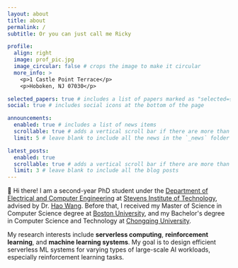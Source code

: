 ```yaml
---
layout: about
title: about
permalink: /
subtitle: Or you can just call me Ricky

profile:
  align: right
  image: prof_pic.jpg
  image_circular: false # crops the image to make it circular
  more_info: >
    <p>1 Castle Point Terrace</p>
    <p>Hoboken, NJ 07030</p>

selected_papers: true # includes a list of papers marked as "selected={true}"
social: true # includes social icons at the bottom of the page

announcements:
  enabled: true # includes a list of news items
  scrollable: true # adds a vertical scroll bar if there are more than 3 news items
  limit: 5 # leave blank to include all the news in the `_news` folder

latest_posts:
  enabled: true
  scrollable: true # adds a vertical scroll bar if there are more than 3 new posts items
  limit: 3 # leave blank to include all the blog posts
---
```


:wave: Hi there! I am a second-year PhD student under the [Department of Electrical and Computer Engineering](https://www.stevens.edu/school-engineering-science/departments/electrical-computer-engineering) at [Stevens Institute of Technology](https://www.stevens.edu/), advised by Dr. [Hao Wang](https://intellisys.haow.us/haowang/). Before that, I received my Master of Science in Computer Science degree at [Boston University](https://www.bu.edu/), and my Bachelor's degree in Computer Science and Technology at [Chongqing University](https://english.cqu.edu.cn/).

My research interests include **serverless computing**, **reinforcement learning**, and **machine learning systems**. My goal is to design efficient serverless ML systems for varying types of large-scale AI workloads, especially reinforcement learning tasks.